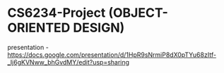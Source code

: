 # CS6234-Project (OBJECT-ORIENTED DESIGN)

presentation - https://docs.google.com/presentation/d/1HpR9sNrmiP8dX0pTYu68zItf-_Ij6gKVNww_bhGvdMY/edit?usp=sharing
